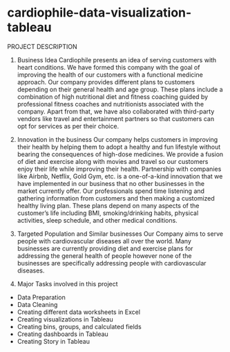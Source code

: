 # cardiophile-data-visualization-tableau

PROJECT DESCRIPTION
1.	Business Idea
Cardiophile presents an idea of serving customers with heart conditions. We have formed this company with the goal of improving the health of our customers with a functional medicine approach. Our company provides different plans to customers depending on their general health and age group. These plans include a combination of high nutritional diet and fitness coaching guided by professional fitness coaches and nutritionists associated with the company. Apart from that, we have also collaborated with third-party vendors like travel and entertainment partners so that customers can opt for services as per their choice.

3.	Innovation in the business
Our company helps customers in improving their health by helping them to adopt a healthy and fun lifestyle without bearing the consequences of high-dose medicines. We provide a fusion of diet and exercise along with movies and travel so our customers enjoy their life while improving their health. Partnership with companies like Airbnb, Netflix, Gold Gym, etc. is a one-of-a-kind innovation that we have implemented in our business that no other businesses in the market currently offer. Our professionals spend time listening and gathering information from customers and then making a customized healthy living plan. These plans depend on many aspects of the customer’s life including BMI, smoking/drinking habits, physical activities, sleep schedule, and other medical conditions.

5.	Targeted Population and Similar businesses
Our Company aims to serve people with cardiovascular diseases all over the world. Many businesses are currently providing diet and exercise plans for addressing the general health of people however none of the businesses are specifically addressing people with cardiovascular diseases.
 
6.	Major Tasks involved in this project
-	Data Preparation
-	Data Cleaning
-	Creating different data worksheets in Excel
-	Creating visualizations in Tableau
-	Creating bins, groups, and calculated fields
-	Creating dashboards in Tableau
-	Creating Story in Tableau
